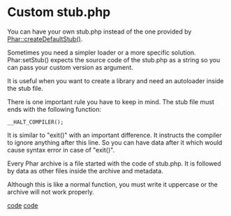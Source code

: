 # Custom stub.php

You can have your own stub.php instead of the one provided by 
[Phar::createDefaultStub()](http://php.net/manual/en/phar.createdefaultstub.php).

Sometimes you need a simpler loader or a more specific solution. 
Phar:setStub() expects the source code of the stub.php as a string
so you can pass your custom version as argument. 

It is useful when you want to create a library and need an autoloader inside
the stub file.

There is one important rule you have to keep in mind. The stub file must ends with the following function: 

```
__HALT_COMPILER();
```

It is similar to "exit()" with an important difference. 
It instructs the compiler to ignore anything after this line. So you can have data after it which 
would cause syntax error in case of "exit()". 

Every Phar archive is a file started with the code of stub.php. It is followed by data as other files 
inside the archive and metadata.

Although this is like a normal function, you must write it uppercase or the archive will not work properly. 

[code](index.php)
[code](stub.php)
